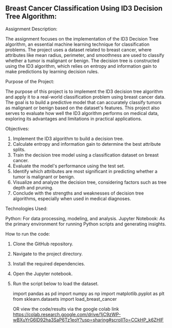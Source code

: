 ## Breast Cancer Classification Using ID3 Decision Tree Algorithm:

Assignment Description:

The assignment focuses on the implementation of the ID3 Decision Tree algorithm, an essential machine learning technique for classification problems. The project uses a dataset related to breast cancer, where attributes like mean radius, perimeter, and smoothness are used to classify whether a tumor is malignant or benign. The decision tree is constructed using the ID3 algorithm, which relies on entropy and information gain to make predictions by learning decision rules.

Purpose of the Project:

The purpose of this project is to implement the ID3 decision tree algorithm and apply it to a real-world classification problem using breast cancer data. The goal is to build a predictive model that can accurately classify tumors as malignant or benign based on the dataset's features. This project also serves to evaluate how well the ID3 algorithm performs on medical data, exploring its advantages and limitations in practical applications.

Objectives:

1. Implement the ID3 algorithm to build a decision tree.
2. Calculate entropy and information gain to determine the best attribute splits.
3. Train the decision tree model using a classification dataset on breast cancer.
4. Evaluate the model's performance using the test set.
5. Identify which attributes are most significant in predicting whether a tumor is malignant or benign.
6. Visualize and analyze the decision tree, considering factors such as tree depth and pruning.
7. Conclude with the strengths and weaknesses of decision tree algorithms, especially when used in medical diagnoses.

Technologies Used:

Python: For data processing, modeling, and analysis.
Jupyter Notebook: As the primary environment for running Python scripts and generating insights.

How to run the code:

1. Clone the GitHub repository.
2. Navigate to the project directory.
3. Install the required dependencies.
4. Open the Jupyter notebook.
5. Run the script below to load the dataset.

   import pandas as pd
   import numpy as np
   import matplotlib.pyplot as plt
   from sklearn.datasets import load_breast_cancer

   OR view the code/results via the google colab link  
https://colab.research.google.com/drive/1jC9zWP-wBXuYrG6lD92ha3SaP6Tz1eoY?usp=sharing#scrollTo=CCkHP_k6ZHlF
